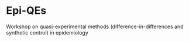 # Epi-QEs
Workshop on quasi-experimental methods (difference-in-differences and synthetic control) in epidemiology
